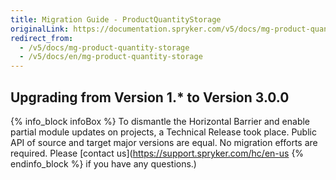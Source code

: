 ```yaml
---
title: Migration Guide - ProductQuantityStorage
originalLink: https://documentation.spryker.com/v5/docs/mg-product-quantity-storage
redirect_from:
  - /v5/docs/mg-product-quantity-storage
  - /v5/docs/en/mg-product-quantity-storage
---
```


## Upgrading from Version 1.* to Version 3.0.0

{% info_block infoBox %}
To dismantle the Horizontal Barrier and enable partial module updates on projects, a Technical Release took place. Public API of source and target major versions are equal. No migration efforts are required. Please [contact us](https://support.spryker.com/hc/en-us
{% endinfo_block %} if you have any questions.)

